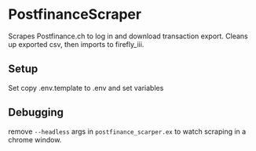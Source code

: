 # PostfinanceScraper

Scrapes Postfinance.ch to log in and download transaction export. Cleans up exported csv, then imports to firefly_iii.

## Setup

Set copy .env.template to .env and set variables

## Debugging

remove `--headless` args in `postfinance_scarper.ex` to watch scraping in a chrome window.
